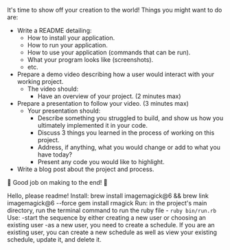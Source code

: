 It's time to show off your creation to the world! Things you might want to do are:

* Write a README detailing:
  * How to install your application.
  * How to run your application.
  * How to use your application (commands that can be run).
  * What your program looks like (screenshots).
  * etc.
* Prepare a demo video describing how a user would interact with your working project.
    * The video should:
      * Have an overview of your project. (2 minutes max)
* Prepare a presentation to follow your video. (3 minutes max)
    * Your presentation should:
      * Describe something you struggled to build, and show us how you ultimately implemented it in your code.
      * Discuss 3 things you learned in the process of working on this project.
      * Address, if anything, what you would change or add to what you have today?
      * Present any code you would like to highlight.
* Write a blog post about the project and process.

🎊 Good job on making to the end! 🎊

Hello, please readme!
Install:
brew install imagemagick@6 && brew link imagemagick@6 --force
gem install rmagick
Run:
in the project's main directory, run the terminal command to run the ruby file - ```ruby bin/run.rb```
Use:
-start the sequence by either creating a new user or choosing an existing user
-as a new user, you need to create a schedule. If you are an existing user, you can create a new schedule as well as view your existing schedule, update it, and delete it.

